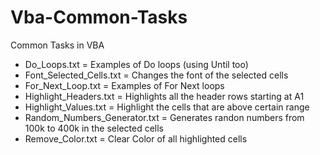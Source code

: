 # Vba-Common-Tasks
Common Tasks in VBA

- Do_Loops.txt = Examples of Do loops (using Until too)
- Font_Selected_Cells.txt = Changes the font of the selected cells
- For_Next_Loop.txt = Examples of For Next loops
- Highlight_Headers.txt = Highlights all the header rows starting at A1
- Highlight_Values.txt = Highlight the cells that are above certain range
- Random_Numbers_Generator.txt = Generates randon numbers from 100k to 400k in the selected cells
- Remove_Color.txt = Clear Color of all highlighted cells
